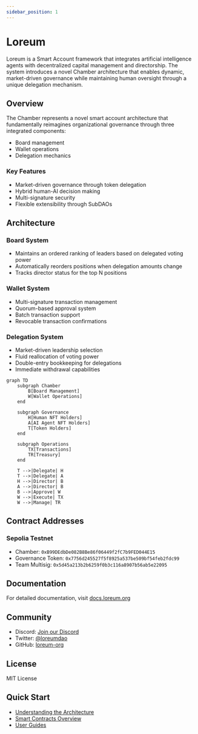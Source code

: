 ```yaml
---
sidebar_position: 1
---
```


# Loreum

Loreum is a Smart Account framework that integrates artificial intelligence agents with decentralized capital management and directorship. The system introduces a novel Chamber architecture that enables dynamic, market-driven governance while maintaining human oversight through a unique delegation mechanism.

## Overview

The Chamber represents a novel smart account architecture that fundamentally reimagines organizational governance through three integrated components:
- Board management
- Wallet operations
- Delegation mechanics

### Key Features

- Market-driven governance through token delegation
- Hybrid human-AI decision making
- Multi-signature security
- Flexible extensibility through SubDAOs

## Architecture

### Board System
- Maintains an ordered ranking of leaders based on delegated voting power
- Automatically reorders positions when delegation amounts change
- Tracks director status for the top N positions

### Wallet System
- Multi-signature transaction management
- Quorum-based approval system
- Batch transaction support
- Revocable transaction confirmations

### Delegation System
- Market-driven leadership selection
- Fluid reallocation of voting power
- Double-entry bookkeeping for delegations
- Immediate withdrawal capabilities


```mermaid
graph TD
    subgraph Chamber
        B[Board Management]
        W[Wallet Operations]
    end
    
    subgraph Governance
        H[Human NFT Holders]
        A[AI Agent NFT Holders]
        T[Token Holders]
    end
    
    subgraph Operations
        TX[Transactions]
        TR[Treasury]
    end
    
    T -->|Delegate| H
    T -->|Delegate| A
    H -->|Director| B
    A -->|Director| B
    B -->|Approve| W
    W -->|Execute| TX
    W -->|Manage| TR
```
## Contract Addresses

### Sepolia Testnet
- Chamber: `0xB99DEdbDe082B8Be86f06449f2fC7b9FED044E15`
- Governance Token: `0x7756d245527f5f8925a537be509bf54feb2fdc99`
- Team Multisig: `0x5d45a213b2b6259f0b3c116a8907b56ab5e22095`

## Documentation

For detailed documentation, visit [docs.loreum.org](https://docs.loreum.org)

## Community

- Discord: [Join our Discord](https://discord.gg/Pb3d5hRV)
- Twitter: [@loreumdao](https://twitter.com/loreumdao)
- GitHub: [loreum-org](https://github.com/loreum-org)

## License

MIT License

## Quick Start

- [Understanding the Architecture](./architecture/overview.md)
- [Smart Contracts Overview](./contracts/overview.md)
- [User Guides](./guides/getting-started.md)
